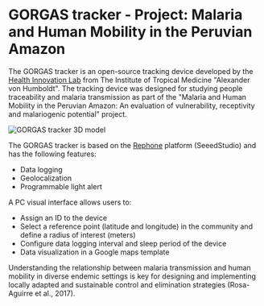 # GORGAS tracker - Project: Malaria and Human Mobility in the Peruvian Amazon

The GORGAS tracker is an open-source tracking device developed by the [Health Innovation Lab](https://imtavh.cayetano.edu.pe/en/research/labs/health-innovation-laboratory.html) from The Institute of Tropical Medicine "Alexander von Humboldt". The tracking device was designed for studying people traceability and malaria transmission as part of the "Malaria and Human Mobility in the Peruvian Amazon: An evaluation of vulnerability, receptivity and malariogenic potential" project.

![GORGAS tracker 3D model](https://github.com/healthinnovation/gorgas_tracker/blob/master/images/gorgas_3D_v5_0.jpg)

The GORGAS tracker is based on the [Rephone](http://wiki.seeedstudio.com/RePhone/) platform (SeeedStudio) and has the following features:
* Data logging
* Geolocalization
* Programmable light alert

A PC visual interface allows users to:
* Assign an ID to the device
* Select a reference point (latitude and longitude) in the community and define a radius of interest (meters)
* Configure data logging interval and sleep period of the device
* Data visualization in a Google maps template

Understanding the relationship between malaria transmission and human mobility in diverse endemic settings is key for designing and implementing locally adapted and sustainable control and elimination strategies (Rosa-Aguirre et al., 2017).
